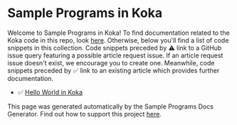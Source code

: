 # Sample Programs in Koka

Welcome to Sample Programs in Koka! To find documentation related to the Koka 
    code in this repo, look [here](https://sample-programs.therenegadecoder.com/languages/koka).
     Otherwise, below you'll find a list of code snippets in this collection. 
    Code snippets preceded by :warning: link to a GitHub 
    issue query featuring a possible article request issue. If an article request issue 
    doesn't exist, we encourage you to create one. Meanwhile, code snippets preceded 
    by :white_check_mark: link to an existing article which provides further documentation.
    

- :white_check_mark: [Hello World in Koka](https://sample-programs.therenegadecoder.com/projects/hello-world/koka)

This page was generated automatically by the Sample Programs Docs Generator. 
    Find out how to support this project [here](https://github.com/TheRenegadeCoder/sample-programs-docs-generator).